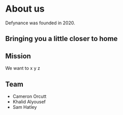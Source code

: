 # About us

Defynance was founded in 2020.

## Bringing you a little closer to home

## Mission

We want to x y z

## Team

- Cameron Orcutt
- Khalid Alyousef
- Sam Hatley

